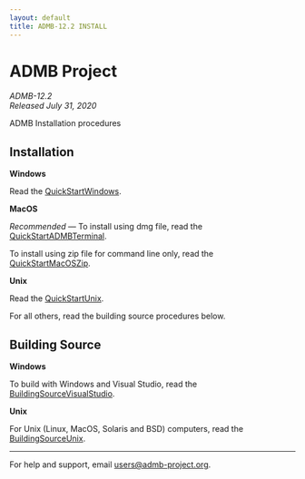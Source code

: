 ```yaml
---
layout: default
title: ADMB-12.2 INSTALL
---
```


ADMB Project  
============
*ADMB-12.2*  
*Released July 31, 2020*  

ADMB Installation procedures

Installation
------------

**Windows**

Read the [QuickStartWindows](docs/install/QuickStartWindows.md).  

**MacOS**

_Recommended_ &mdash; To install using dmg file, read the [QuickStartADMBTerminal](docs/install/QuickStartADMBTerminal.md).

To install using zip file for command line only, read the [QuickStartMacOSZip](docs/install/QuickStartMacOSZip.md).

**Unix**

Read the [QuickStartUnix](docs/install/QuickStartUnix.md).


For all others, read the building source procedures below.

Building Source
---------------

**Windows**

To build with Windows and Visual Studio, read the [BuildingSourceVisualStudio](docs/install/BuildingSourceVisualStudio.md).   

**Unix**

For Unix (Linux, MacOS, Solaris and BSD) computers, read the [BuildingSourceUnix](docs/install/BuildingSourceUnix.md).

---
For help and support, email <users@admb-project.org>.
